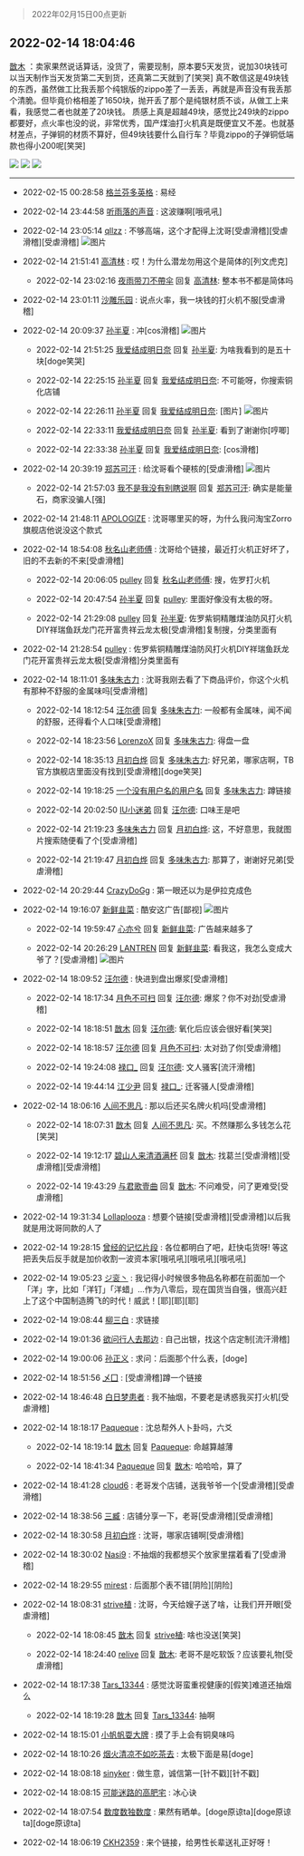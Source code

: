 > 2022年02月15日00点更新
<link rel="stylesheet" href="https://cdn.jsdelivr.net/gh/taotie6/sampleJSON@main/css/photo_show.css">
<meta name="referrer" content="no-referrer" />


 ## 2022-02-14 18:04:46 

 [㪚木](https://www.coolapk.com/feed/33549813?shareKey=MDEwNjU4NDExN2ZkNjIwYTM2M2I~) ：卖家果然说话算话，没货了，需要现制，原本要5天发货，说加30块钱可以当天制作当天发货第二天到货，还真第二天就到了[笑哭]
真不敢信这是49块钱的东西，虽然做工比我丢那个纯银版的zippo差了一丢丢，再就是声音没有我丢那个清脆。但毕竟价格相差了1650块，抛开丢了那个是纯银材质不谈<!--break-->，从做工上来看，我感觉二者也就差了20块钱。
质感上真是超越49块，感觉比249块的zippo都要好，点火率也没的说，非常优秀，国产煤油打火机真是既便宜又不差。也就基材差点，子弹铜的材质不算好，但49块钱要什么自行车？毕竟zippo的子弹铜低端款也得小200呢[笑哭] 

<div class="album">
<img class="img-item" src="https://image.coolapk.com/feed/2022/0214/18/1081091_d81a921d_3084_4559_597@3840x2159.jpeg" />
<img class="img-item" src="https://image.coolapk.com/feed/2022/0214/18/1081091_4b8bad7f_3084_4568_292@3839x2160.jpeg" />
<img class="img-item" src="https://image.coolapk.com/feed/2022/0214/18/1081091_6e7f0a1e_3084_4571_508@3839x2160.jpeg" />
</div>

 ------- 

- 2022-02-15 00:28:58 [格兰芬多英格](uid=4157384) : 易经 

- 2022-02-14 23:44:58 [听雨落的声音](uid=3650984) : 这波赚啊[哦吼吼] 

- 2022-02-14 23:05:14 [qllzz](uid=3265016) : 不够高端，这个才配得上沈哥[受虐滑稽][受虐滑稽][受虐滑稽] ![图片](https://image.coolapk.com/feed/2022/0214/23/3265016_999d292d_1109_2756_588@1440x2926.jpeg)

- 2022-02-14 21:51:41 [高清林](uid=8114305) : 哎！为什么潜龙勿用这个是简体的[列文虎克] 

    - 2022-02-14 23:02:16 [夜雨带刀不帶伞](uid=1719173) 回复 [高清林](uid=8114305): 整本书不都是简体吗 

- 2022-02-14 23:01:11 [沙雕乐园](uid=2447129) : 说点火率，我一块钱的打火机不服[受虐滑稽] 

- 2022-02-14 20:09:37 [孙半夏](uid=1851173) : 冲[cos滑稽] ![图片](https://image.coolapk.com/feed/2022/0214/20/1851173_0576_5615_716@828x616.jpg)

    - 2022-02-14 21:51:25 [我爱结成明日奈](uid=1772977) 回复 [孙半夏](uid=1851173): 为啥我看到的是五十块[doge笑哭] 

    - 2022-02-14 22:25:15 [孙半夏](uid=1851173) 回复 [我爱结成明日奈](uid=1772977): 不可能呀，你搜索铜化店铺 

    - 2022-02-14 22:26:11 [孙半夏](uid=1851173) 回复 [我爱结成明日奈](uid=1772977): [图片] ![图片](https://image.coolapk.com/feed/2022/0214/22/1851173_8769_8896_297@828x1792.jpg)

    - 2022-02-14 22:33:11 [我爱结成明日奈](uid=1772977) 回复 [孙半夏](uid=1851173): 看到了谢谢你[哼唧] 

    - 2022-02-14 22:33:38 [孙半夏](uid=1851173) 回复 [我爱结成明日奈](uid=1772977): [cos滑稽] 

- 2022-02-14 20:39:19 [郑苏可汗](uid=678781) : 给沈哥看个硬核的[受虐滑稽] ![图片](https://image.coolapk.com/feed/2022/0214/20/678781_81efde85_2358_9322_977@1080x2400.jpeg)

    - 2022-02-14 21:57:03 [我不是我没有别瞎说啊](uid=2231912) 回复 [郑苏可汗](uid=678781): 确实是能量石，商家没骗人[强] 

- 2022-02-14 21:48:11 [APOLOGlZE](uid=1818705) : 沈哥哪里买的呀，为什么我问淘宝Zorro旗舰店他说没这个款式 

- 2022-02-14 18:54:08 [秋名山老师傅](uid=2775928) : 沈哥给个链接，最近打火机正好坏了，旧的不去新的不来[受虐滑稽] 

    - 2022-02-14 20:06:05 [pulley](uid=391132) 回复 [秋名山老师傅](uid=2775928): 搜，佐罗打火机 

    - 2022-02-14 20:47:54 [孙半夏](uid=1851173) 回复 [pulley](uid=391132): 里面好像没有太极的呀。 

    - 2022-02-14 21:29:08 [pulley](uid=391132) 回复 [孙半夏](uid=1851173): 佐罗紫铜精雕煤油防风打火机DIY祥瑞鱼跃龙门花开富贵祥云龙太极[受虐滑稽]复制搜，分类里面有 

- 2022-02-14 21:28:54 [pulley](uid=391132) : 佐罗紫铜精雕煤油防风打火机DIY祥瑞鱼跃龙门花开富贵祥云龙太极[受虐滑稽]分类里面有 

- 2022-02-14 18:11:01 [多味朱古力](uid=1614110) : 沈哥我刚去看了下商品评价，你这个火机有那种不舒服的金属味吗[受虐滑稽] 

    - 2022-02-14 18:12:54 [汪尔德](uid=1595236) 回复 [多味朱古力](uid=1614110): 一般都有金属味，闻不闻的舒服，还得看个人口味[受虐滑稽] 

    - 2022-02-14 18:23:56 [LorenzoX](uid=645650) 回复 [多味朱古力](uid=1614110): 得盘一盘 

    - 2022-02-14 18:35:13 [月初白烨](uid=3865781) 回复 [多味朱古力](uid=1614110): 好兄弟，哪家店啊，TB官方旗舰店里面没有找到[受虐滑稽][doge笑哭] 

    - 2022-02-14 19:18:25 [一个没有用户名的用户名](uid=1314924) 回复 [多味朱古力](uid=1614110): 蹲链接 

    - 2022-02-14 20:02:50 [IU小迷弟](uid=2571083) 回复 [汪尔德](uid=1595236): 口味王是吧 

    - 2022-02-14 21:19:23 [多味朱古力](uid=1614110) 回复 [月初白烨](uid=3865781): 这，不好意思，我就图片搜索随便看了个[受虐滑稽] 

    - 2022-02-14 21:19:47 [月初白烨](uid=3865781) 回复 [多味朱古力](uid=1614110): 那算了，谢谢好兄弟[受虐滑稽] 

- 2022-02-14 20:29:44 [CrazyDoGg](uid=1508206) : 第一眼还以为是伊拉克成色 

- 2022-02-14 19:16:07 [新鲜韭菜](uid=1735035) : 酷安这广告[鄙视] ![图片](https://image.coolapk.com/feed/2022/0214/19/1735035_1abf6bc3_7365_6219_262@1440x2960.jpeg)

    - 2022-02-14 19:59:47 [心亦兮](uid=433518) 回复 [新鲜韭菜](uid=1735035): 广告越来越多了 

    - 2022-02-14 20:26:29 [LANTREN](uid=2194571) 回复 [新鲜韭菜](uid=1735035): 看我这，我怎么变成大爷了？[受虐滑稽] ![图片](https://image.coolapk.com/feed/2022/0214/20/2194571_40d181ed_1587_3836_515@1080x2400.jpeg)

- 2022-02-14 18:09:52 [汪尔德](uid=1595236) : 快进到盘出爆浆[受虐滑稽] 

    - 2022-02-14 18:17:34 [月色不可扫](uid=3639201) 回复 [汪尔德](uid=1595236): 爆浆？你不对劲[受虐滑稽] 

    - 2022-02-14 18:18:51 [㪚木](uid=1081091) 回复 [汪尔德](uid=1595236): 氧化后应该会很好看[笑哭] 

    - 2022-02-14 18:18:57 [汪尔德](uid=1595236) 回复 [月色不可扫](uid=3639201): 太对劲了你[受虐滑稽] 

    - 2022-02-14 19:24:08 [禄口_](uid=1005884) 回复 [汪尔德](uid=1595236): 文人骚客[流汗滑稽] 

    - 2022-02-14 19:44:14 [江少尹](uid=3524927) 回复 [禄口_](uid=1005884): 迁客骚人[受虐滑稽] 

- 2022-02-14 18:06:16 [人间不思凡](uid=2080265) : 那以后还买名牌火机吗[受虐滑稽] 

    - 2022-02-14 18:07:31 [㪚木](uid=1081091) 回复 [人间不思凡](uid=2080265): 买。不然赚那么多钱怎么花[笑哭] 

    - 2022-02-14 19:12:17 [碧山人来清酒满杯](uid=3426296) 回复 [㪚木](uid=1081091): 找葛兰[受虐滑稽][受虐滑稽][受虐滑稽] 

    - 2022-02-14 19:43:29 [与君歌壹曲](uid=1115264) 回复 [㪚木](uid=1081091): 不问难受，问了更难受[受虐滑稽] 

- 2022-02-14 19:31:34 [Lollaplooza](uid=1749843) : 想要个链接[受虐滑稽][受虐滑稽]以后我就是用沈哥同款的人了 

- 2022-02-14 19:28:15 [曾经的记忆片段](uid=2703645) : 各位都明白了吧，赶快屯货呀!  等这把丢失后反手就是加价收割一波资本家[哦吼吼][哦吼吼][哦吼吼] 

- 2022-02-14 19:05:23 [ジ衮丶](uid=494451) : 我记得小时候很多物品名称都在前面加一个「洋」字，比如「洋钉」「洋蜡」…作为八零后，现在国货当自强，很高兴赶上了这个中国制造腾飞的时代！威武！[耶][耶][耶] 

- 2022-02-14 19:08:44 [柳三白](uid=1713328) : 求链接 

- 2022-02-14 19:01:36 [欲问行人去那边](uid=826969) : 自己出银，找这个店定制[流汗滑稽] 

- 2022-02-14 19:00:06 [孙正义](uid=450699) : 求问：后面那个什么表，[doge] 

- 2022-02-14 18:51:56 [乄囗](uid=759206) : [受虐滑稽]蹲一个链接 

- 2022-02-14 18:46:48 [白日梦患者](uid=533502) : 我不抽烟，不要老是诱惑我买打火机[受虐滑稽] 

- 2022-02-14 18:18:17 [Paqueque](uid=685582) : 沈总帮外人卜卦吗，六爻 

    - 2022-02-14 18:19:14 [㪚木](uid=1081091) 回复 [Paqueque](uid=685582): 命越算越薄 

    - 2022-02-14 18:41:34 [Paqueque](uid=685582) 回复 [㪚木](uid=1081091): 哈哈哈，算了 

- 2022-02-14 18:41:28 [cloud6](uid=852635) : 老哥发个店铺，送我爷爷一个[受虐滑稽][受虐滑稽] 

- 2022-02-14 18:38:56 [三臧](uid=1176937) : 店铺分享一下，老哥[受虐滑稽][受虐滑稽] 

- 2022-02-14 18:30:58 [月初白烨](uid=3865781) : 沈哥，哪家店铺啊[受虐滑稽] 

- 2022-02-14 18:30:02 [Nasi9](uid=2003986) : 不抽烟的我都想买个放家里摆着看了[受虐滑稽] 

- 2022-02-14 18:29:55 [mirest](uid=3278683) : 后面那个表不错[阴险][阴险] 

- 2022-02-14 18:08:31 [strive植](uid=1468928) : 沈哥，今天给嫂子送了啥，让我们开开眼[受虐滑稽] 

    - 2022-02-14 18:08:45 [㪚木](uid=1081091) 回复 [strive植](uid=1468928): 啥也没送[笑哭] 

    - 2022-02-14 18:24:40 [relive](uid=1401589) 回复 [㪚木](uid=1081091): 老哥不是吃软饭？应该要礼物[受虐滑稽] 

- 2022-02-14 18:17:38 [Tars_13344](uid=1060315) : 感觉沈哥蛮重视健康的[假笑]难道还抽烟么 

    - 2022-02-14 18:19:28 [㪚木](uid=1081091) 回复 [Tars_13344](uid=1060315): 抽啊 

- 2022-02-14 18:15:01 [小帆帆耍大牌](uid=504792) : 摸了手上会有铜臭味吗 

- 2022-02-14 18:10:26 [烟火清凉不如吃茶去](uid=4279524) : 太极下面是易[doge] 

- 2022-02-14 18:08:18 [sinyker](uid=684334) : 做生意，诚信第一[针不戳][针不戳] 

- 2022-02-14 18:08:15 [可能迷路的高肥宅](uid=1534505) : 冰心诀 

- 2022-02-14 18:07:54 [数度数独数度](uid=1649918) : 果然有晒单。[doge原谅ta][doge原谅ta][doge原谅ta] 

- 2022-02-14 18:06:19 [CKH2359](uid=666168) : 来个链接，给男性长辈送礼正好呀！ 

